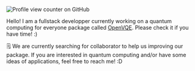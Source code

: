 ![Profile view counter on GitHub](https://komarev.com/ghpvc/?username=Cail626)

Hello! I am a fullstack developper currently working on a quantum computing for everyone package called [OpenVQE](https://github.com/OpenVQE/OpenVQE). Please check it if you have time! :)

🗒️ We are currently searching for collaborator to help us improving our package. If you are interested in quantum computing and/or have some
ideas of applications, feel free to reach me! :D
